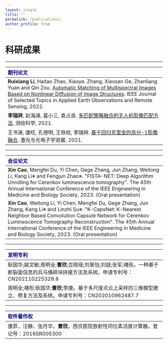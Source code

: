 ```yaml
---
layout: single
title: ""
permalink: /publications/
author_profile: true
---
```

科研成果
===
---

|<span style="color: navy">期刊论文</span>|
| :---- |
|**Ruixiang Li**, Haitao Zhao, Xiaoye. Zhang, Xiaosan Ge, Zhanliang Yuan and Qin Zou. <a href="https://ieeexplore.ieee.org/document/9286545/" target="_blank">Automatic Matching of Multispectral Images Based on Nonlinear Diffusion of Image Structures</a>. IEEE Journal of Selected Topics in Applied Earth Observations and Remote Sensing, 2022.|
|**李瑞祥**, 赵海涛, 葛小三, 袁占良. <a href="https://kns.cnki.net/kcms2/article/abstract?v=3uoqIhG8C44YLTlOAiTRKibYlV5Vjs7iy_Rpms2pqwbFRRUtoUImHbrORX0cPd4bIsXNIcym4hEp2C733qF6u3M6YJf_L8fx&uniplatform=NZKPT" target="_blank">多匹配策略融合的无人机影像匹配方法</a>. 测绘科学, 2021.|
|王书涛, 康旺, 孔德明, 王铁柱, 李瑞祥. <a href="https://kns.cnki.net/kcms2/article/abstract?v=3uoqIhG8C44YLTlOAiTRKibYlV5Vjs7iJTKGjg9uTdeTsOI_ra5_Xeg4gkdV-YMmAQp9pzLFI_2iA3H3vewY-8-AGxqjms_G&uniplatform=NZKPT" target="_blank">基于回归克里金的高分-1影像融合</a>. 激光与光电子学进展, 2021.|


---

|<span style="color: navy">会议论文</span>|
| :---- |
| **Xin Cao**, Mengfei Du, Yi Chen, Gege Zhang, Jun Zhang, Weitong Li, Kang Li※ and Fengjun Zhao※. "FISTA-NET: Deep Algorithm Unrolling for Cerenkov luminescence tomography". The 45th Annual International Conference of the IEEE Engineering in Medicine and Biology Society, 2023. (Oral presentation) |
| **Xin Cao**, Weitong Li, Yi Chen, Mengfei Du, Gege Zhang, Jun Zhang, Kang Li※ and Linzhi Su※. "K-CapsNet: K-Nearest Neighbor Based Convolution Capsule Network for Cerenkov Luminescence Tomography Reconstruction". The 45th Annual International Conference of the IEEE Engineering in Medicine and Biology Society, 2023. (Oral presentation) |

---

|<span style="color: navy">发明专利</span>|
| :---- |
| 耿国华;姚文敏;周明全;**曹欣**;吉晓瑶;刘景怡;刘喆;张军;褚彤。一种基于断裂面信息的兵马俑碎块拼接方法及系统。申请专利号：CN202110225329.8 |
| 周明全;褚彤;耿国华;**曹欣**;李康。基于多尺度点云上采样的三维模型建立、修复方法及系统。申请专利号：CN202010962487.7 |


---

|<span style="color: navy">软件著作权</span>|
| :---- |
| 康菲，汪静，张月华，**曹欣**。西京医院放射性同位素活度计算器。登记号：2016SR005300 |
